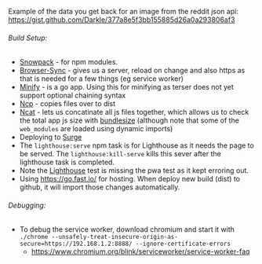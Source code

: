 Example of the data you get back for an image from the reddit json api: https://gist.github.com/Darkle/377a8e5f3bb155885d26a0a293806af3

###### Build Setup:

* [Snowpack](https://www.snowpack.dev/) - for npm modules.
* [Browser-Sync](https://browsersync.io/docs/command-line) - gives us a server, reload on change and also https as that is needed for a few things (eg service worker)
* [Minify](https://github.com/tdewolff/minify/blob/master/cmd/minify/README.md) - is a go app. Using this for minifying as terser does not yet support optional chaining syntax
* [Ncp](https://github.com/AvianFlu/ncp) - copies files over to dist
* [Ncat](https://github.com/pvdlg/ncat) - lets us concatinate all js files together, which allows us to check the total app js size with [bundlesize](https://github.com/siddharthkp/bundlesize) (although note that some of the `web_modules` are loaded using dynamic imports)
* Deploying to [Surge](https://surge.sh/)
* The `lighthouse:serve` npm task is for Lighthouse as it needs the page to be served. The `lighthouse:kill-serve` kills this sever after the lighthouse task is completed.
* Note the [Lighthouse](https://github.com/GoogleChrome/lighthouse) test is missing the pwa test as it kept erroring out.
* Using https://go.fast.io/ for hosting. When deploy new build (dist) to github, it will import those changes automatically.



###### Debugging:
* To debug the service worker, download chromium and start it with `./chrome --unsafely-treat-insecure-origin-as-secure=https://192.168.1.2:8888/ --ignore-certificate-errors `
    * https://www.chromium.org/blink/serviceworker/service-worker-faq
